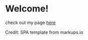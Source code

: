 # Welcome!

check out my page [here](https://merylwang.github.io/Meryl/)

Credit: SPA template from markups.io
